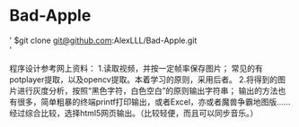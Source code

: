 # Bad-Apple

'
$git clone git@github.com:AlexLLL/Bad-Apple.git  
'

程序设计参考网上资料：
1.读取视频，并按一定帧率保存图片；
  常见的有potplayer提取，以及opencv提取。本着学习的原则，采用后者。
2.将得到的图片进行灰度分析，按照“黑色字符，白色空白”的原则输出字符串；
  输出的方法也有很多，简单粗暴的终端printf打印输出，或者Excel，亦或者魔兽争霸地图版……
  经过综合比较，选择html5网页输出。（比较轻便，而且可以同步音乐。）
